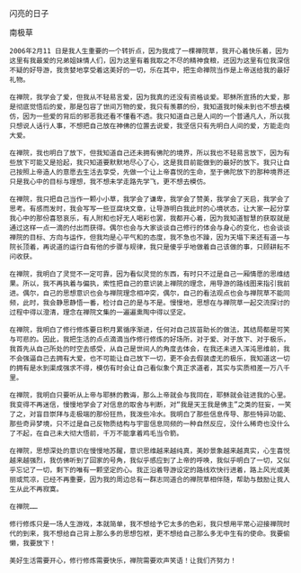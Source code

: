 闪亮的日子

南极草


    2006年2月11 日是我人生重要的一个转折点，因为我成了一棵禅院草，我开心着快乐着，因为这里有我最爱的兄弟姐妹情人们，因为这里有着我取之不尽的精神食粮，还因为这里有位我深信不疑的好导游，我贪婪地享受着这美好的一切，乐在其中，把生命禅院当作是上帝送给我的最好礼物。

    在禅院，我学会了爱，但我从不轻易言爱，因为我真的还没有资格谈爱。耶稣所宣扬的大爱，那是彻底觉悟后的爱，那是包容了世间万物的爱，我只有羡慕的份，我知道我时候未到也不想去模仿，因为一些爱的背后的邪恶我还看不懂看不透。我只知道自己是人间的一个普通凡人，所以我只想说人话行人事，不想把自己放在神佛的位置去说爱，我坚信只有先明白人间的爱，方能走向大爱。

    在禅院，我也明白了放下，但我知道自己还未拥有佛陀的境界，所以我也不轻易言放下，因为有些放下可能又是拾起，我只知道要默默地尽心了心，这是我目前能做到的最好的放下。我只让自己按照上帝造人的意愿去生活去享受，先做一个让上帝喜悦的生命，至于佛陀放下的那种境界还只是我心中的目标与理想，我不想未学走路先学飞，更不想去模仿。

    在禅院，我只把自己当作一颗小小草，我学会了谦卑，我学会了赞美，我学会了天启，我学会了思考。有感而发时，我会写写一些豆腐块文章，让导游明白我此时的心境状态，让大家一起分享我心中的那份喜怒哀乐，有人附和也好无人喝彩也罢，我都开心着，因为我知道智慧的获取就是通过这样一点一滴的付出而获得。偶尔也会与大家谈谈自己修行的体会与身心的变化，也会谈谈禅院的目标、方向与运作，但我均是心平气和的态度，我不急也不躁，因为天塌下来还有道一与院长顶着，再说道的运行自有他的步骤与规律，我只是傻乎乎地做着自己该做的事，只顾耕耘不问收获。

    在禅院，我明白了灵觉不一定可靠，因为看似灵觉的东西，有时只不过是自己一厢情愿的思维结果。所以，我不再执着与偏执，索性把自己的意识装上禅院的理念，用导游的路线图来指引我前进。偶尔，自己的思想意识也会与禅院理念相冲突，偶尔，自己的看法观点也会与禅院草不能同频，此时，我会静思静悟一番，检讨自己的是与不是。慢慢地，思想在与禅院草一起交流探讨的过程中得以澄清，理念在禅院文集的一遍遍熏陶中得以坚定。

    在禅院，我明白了修行修炼要日积月累循序渐进，任何对自己拔苗助长的做法，其结局都是可笑与可悲的。因此，我把生活的点点滴滴当作修行修炼的好场所，对于爱、对于放下、对于极乐，我首先从自己所处的时空去感受，从自己是世间人的角度去体会，在我还未进入浑沌思维前，我不会强逼自己去拥有大爱，也不可能让自己放下一切，更不会去假装虚无的极乐，我知道这一切的拥有是水到渠成强求不得，模仿有时会让自己看似象个真正求道者，其实与实质相差一万八千里。

    在禅院，我明白只要听从上帝与耶稣的教诲，那么上帝就会与我同在，耶稣就会驻进我的心里。我变得不再迷信，慢慢地学会了对信息的取舍与判断，对“我是天王我是佛主”之类的狂妄，一笑了之，对盲目崇拜与走极端的那份狂热，我泼些冷水。我明白了那些信息传导、那些特异功能、那些奇异梦境，只不过是自己反物质结构与宇宙信息同频的一种自然反应，没什么稀奇也没什么了不起，在自己未大彻大悟前，千万不能拿着鸡毛当令箭。

    在禅院，思想深处的意识在慢慢地苏醒，意识思维越来越纯真，美妙景象越来越真实，心生喜悦越来越强烈，我仿佛听到了回家的号角，我似乎感应到了上帝的呼唤，我似乎明白了一切，又似乎忘记了一切，剩下的唯有一颗坚定的心。我正沿着导游设定的路线欢快行进着，路上风光或美丽或荒凉，已经不再重要，因为我的周边总有一群志同道合的禅院草相伴随，帮助与鼓励让我人生从此不再寂寞。

    在禅院……

    修行修炼只是一场人生游戏，本就简单，我不想给予它太多的色彩，我只想用平常心迎接禅院时代的到来，我不想给自己背上那么多的思想包袱，更不想给自己那么多无中生有的使命。我要偷懒，我要放下！

    美好生活需要开心，修行修炼需要快乐，禅院需要欢声笑语！让我们齐努力！



